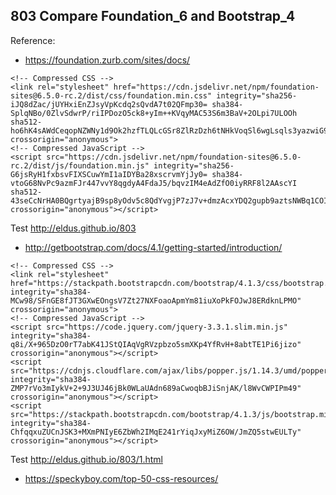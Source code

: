 ## 803 Compare Foundation_6 and Bootstrap_4

Reference:

* https://foundation.zurb.com/sites/docs/
```
<!-- Compressed CSS -->
<link rel="stylesheet" href="https://cdn.jsdelivr.net/npm/foundation-sites@6.5.0-rc.2/dist/css/foundation.min.css" integrity="sha256-iJQ8dZac/jUYHxiEnZJsyVpKcdq2sQvdA7t02QFmp30= sha384-SplqNBo/0ZlvSdwrP/riIPDozO5ck8+yIm++KVqyMAC53S6m3BaV+2OLpi7ULOOh sha512-ho6hK4sAWdCeqopNZWNy1d9Ok2hzfTLQLcGSr8ZlRzDzh6tNHkVoqSl6wgLsqls3yazwiG9H9dBCtSfPuiLRCQ==" crossorigin="anonymous">
<!-- Compressed JavaScript -->
<script src="https://cdn.jsdelivr.net/npm/foundation-sites@6.5.0-rc.2/dist/js/foundation.min.js" integrity="sha256-G6jsRyH1fxbsvFIXSCuwYmI1aIDYBa28xscrvmYjJy0= sha384-vtoG68NvPc9azmFJr447vvY8qgdyA4FdaJ5/bqvzIM4eAdZfO0iyRRF8l2AAscYI sha512-43seCcNrHA0BQgrtyajB9sp8yOdv5c8QdYvgjP7zJ7v+dmzAcxYDQ2gupb9aztsNWBq1COIp/3NHYkQs4l/dkg==" crossorigin="anonymous"></script>
```
Test http://eldus.github.io/803

* http://getbootstrap.com/docs/4.1/getting-started/introduction/
```
<!-- Compressed CSS -->
<link rel="stylesheet" href="https://stackpath.bootstrapcdn.com/bootstrap/4.1.3/css/bootstrap.min.css" integrity="sha384-MCw98/SFnGE8fJT3GXwEOngsV7Zt27NXFoaoApmYm81iuXoPkFOJwJ8ERdknLPMO" crossorigin="anonymous">
<!-- Compressed JavaScript -->
<script src="https://code.jquery.com/jquery-3.3.1.slim.min.js" integrity="sha384-q8i/X+965DzO0rT7abK41JStQIAqVgRVzpbzo5smXKp4YfRvH+8abtTE1Pi6jizo" crossorigin="anonymous"></script>
<script src="https://cdnjs.cloudflare.com/ajax/libs/popper.js/1.14.3/umd/popper.min.js" integrity="sha384-ZMP7rVo3mIykV+2+9J3UJ46jBk0WLaUAdn689aCwoqbBJiSnjAK/l8WvCWPIPm49" crossorigin="anonymous"></script>
<script src="https://stackpath.bootstrapcdn.com/bootstrap/4.1.3/js/bootstrap.min.js" integrity="sha384-ChfqqxuZUCnJSK3+MXmPNIyE6ZbWh2IMqE241rYiqJxyMiZ6OW/JmZQ5stwEULTy" crossorigin="anonymous"></script>
```
Test http://eldus.github.io/803/1.html

* https://speckyboy.com/top-50-css-resources/

